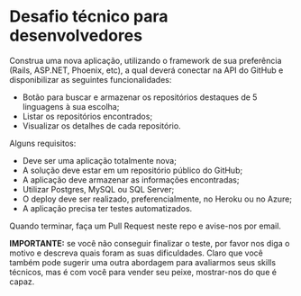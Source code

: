 # Desafio técnico para desenvolvedores

Construa uma nova aplicação, utilizando o framework de sua preferência (Rails, ASP.NET, Phoenix, etc), a qual deverá conectar na API do GitHub e disponibilizar as seguintes funcionalidades:

- Botão para buscar e armazenar os repositórios destaques de 5 linguagens à sua escolha;
- Listar os repositórios encontrados;
- Visualizar os detalhes de cada repositório.

Alguns requisitos:

- Deve ser uma aplicação totalmente nova;
- A solução deve estar em um repositório público do GitHub;
- A aplicação deve armazenar as informações encontradas;
- Utilizar Postgres, MySQL ou SQL Server;
- O deploy deve ser realizado, preferencialmente, no Heroku ou no Azure;
- A aplicação precisa ter testes automatizados.

Quando terminar, faça um Pull Request neste repo e avise-nos por email.

**IMPORTANTE:** se você não conseguir finalizar o teste, por favor nos diga o motivo e descreva quais foram as suas dificuldades. Claro que você também pode sugerir uma outra abordagem para avaliarmos seus skills técnicos, mas é com você para vender seu peixe, mostrar-nos do que é capaz.
